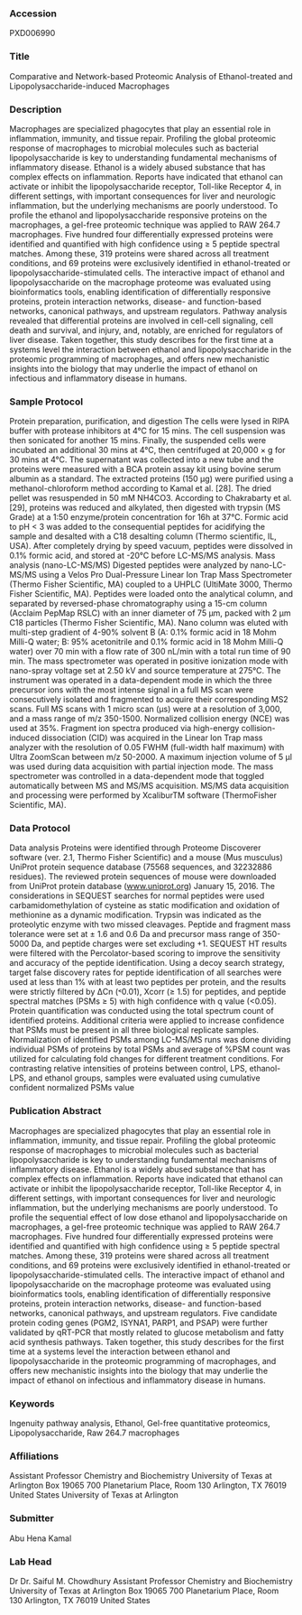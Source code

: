 ### Accession
PXD006990

### Title
Comparative and Network-based Proteomic Analysis of Ethanol-treated and Lipopolysaccharide-induced Macrophages

### Description
Macrophages are specialized phagocytes that play an essential role in inflammation, immunity, and tissue repair. Profiling the global proteomic response of macrophages to microbial molecules such as bacterial lipopolysaccharide is key to understanding fundamental mechanisms of inflammatory disease. Ethanol is a widely abused substance that has complex effects on inflammation. Reports have indicated that ethanol can activate or inhibit the lipopolysaccharide receptor, Toll-like Receptor 4, in different settings, with important consequences for liver and neurologic inflammation, but the underlying mechanisms are poorly understood. To profile the ethanol and lipopolysaccharide responsive proteins on the macrophages, a gel-free proteomic technique was applied to RAW 264.7 macrophages. Five hundred four differentially expressed proteins were identified and quantified with high confidence using ≥ 5 peptide spectral matches. Among these, 319 proteins were shared across all treatment conditions, and 69 proteins were exclusively identified in ethanol-treated or lipopolysaccharide-stimulated cells. The interactive impact of ethanol and lipopolysaccharide on the macrophage proteome was evaluated using bioinformatics tools, enabling identification of differentially responsive proteins, protein interaction networks, disease- and function-based networks, canonical pathways, and upstream regulators. Pathway analysis revealed that differential proteins are involved in cell-cell signaling, cell death and survival, and injury, and, notably, are enriched for regulators of liver disease. Taken together, this study describes for the first time at a systems level the interaction between ethanol and lipopolysaccharide in the proteomic programming of macrophages, and offers new mechanistic insights into the biology that may underlie the impact of ethanol on infectious and inflammatory disease in humans.

### Sample Protocol
Protein preparation, purification, and digestion The cells were lysed in RIPA buffer with protease inhibitors at 4°C for 15 mins. The cell suspension was then sonicated for another 15 mins. Finally, the suspended cells were incubated an additional 30 mins at 4°C, then centrifuged at 20,000 × g for 30 mins at 4°C. The supernatant was collected into a new tube and the proteins were measured with a BCA protein assay kit using bovine serum albumin as a standard. The extracted proteins (150 μg) were purified using a methanol-chloroform method according to Kamal et al. [28]. The dried pellet was resuspended in 50 mM NH4CO3. According to Chakrabarty et al. [29], proteins was reduced and alkylated, then digested with trypsin (MS Grade) at a 1:50 enzyme/protein concentration for 16h at 37°C. Formic acid to pH < 3 was added to the consequential peptides for acidifying the sample and desalted with a C18 desalting column (Thermo scientific, IL, USA). After completely drying by speed vacuum, peptides were dissolved in 0.1% formic acid, and stored at -20°C before LC-MS/MS analysis.  Mass analysis (nano-LC-MS/MS) Digested peptides were analyzed by nano-LC-MS/MS using a Velos Pro Dual-Pressure Linear Ion Trap Mass Spectrometer (Thermo Fisher Scientific, MA) coupled to a UHPLC (UltiMate 3000, Thermo Fisher Scientific, MA). Peptides were loaded onto the analytical column, and separated by reversed-phase chromatography using a 15-cm column (Acclaim PepMap RSLC) with an inner diameter of 75 μm, packed with 2 μm C18 particles (Thermo Fisher Scientific, MA). Nano column was eluted with multi-step gradient of 4-90% solvent B (A: 0.1% formic acid in 18 Mohm Milli-Q water; B: 95% acetonitrile and 0.1% formic acid in 18 Mohm Milli-Q water) over 70 min with a flow rate of 300 nL/min with a total run time of 90 min. The mass spectrometer was operated in positive ionization mode with nano-spray voltage set at 2.50 kV and source temperature at 275°C. The instrument was operated in a data-dependent mode in which the three precursor ions with the most intense signal in a full MS scan were consecutively isolated and fragmented to acquire their corresponding MS2 scans. Full MS scans with 1 micro scan (µs) were at a resolution of 3,000, and a mass range of m/z 350-1500. Normalized collision energy (NCE) was used at 35%. Fragment ion spectra produced via high-energy collision-induced dissociation (CID) was acquired in the Linear Ion Trap mass analyzer with the resolution of 0.05 FWHM (full-width half maximum) with Ultra ZoomScan between m/z 50-2000. A maximum injection volume of 5 µl was used during data acquisition with partial injection mode. The mass spectrometer was controlled in a data-dependent mode that toggled automatically between MS and MS/MS acquisition. MS/MS data acquisition and processing were performed by XcaliburTM software (ThermoFisher Scientific, MA).

### Data Protocol
Data analysis Proteins were identified through Proteome Discoverer software (ver. 2.1, Thermo Fisher Scientific) and a mouse (Mus musculus) UniProt protein sequence database (75568 sequences, and 32232886 residues). The reviewed protein sequences of mouse were downloaded from UniProt protein database (www.uniprot.org) January 15, 2016. The considerations in SEQUEST searches for normal peptides were used carbamidomethylation of cysteine as static modification and oxidation of methionine as a dynamic modification. Trypsin was indicated as the proteolytic enzyme with two missed cleavages. Peptide and fragment mass tolerance were set at ± 1.6 and 0.6 Da and precursor mass range of 350-5000 Da, and peptide charges were set excluding +1. SEQUEST HT results were filtered with the Percolator-based scoring to improve the sensitivity and accuracy of the peptide identification. Using a decoy search strategy, target false discovery rates for peptide identification of all searches were used at less than 1% with at least two peptides per protein, and the results were strictly filtered by ΔCn (˂0.01), Xcorr (≥ 1.5) for peptides, and peptide spectral matches (PSMs ≥ 5) with high confidence with q value (<0.05). Protein quantification was conducted using the total spectrum count of identified proteins. Additional criteria were applied to increase confidence that PSMs must be present in all three biological replicate samples. Normalization of identified PSMs among LC-MS/MS runs was done dividing individual PSMs of proteins by total PSMs and average of %PSM count was utilized for calculating fold changes for different treatment conditions. For contrasting relative intensities of proteins between control, LPS, ethanol-LPS, and ethanol groups, samples were evaluated using cumulative confident normalized PSMs value

### Publication Abstract
Macrophages are specialized phagocytes that play an essential role in inflammation, immunity, and tissue repair. Profiling the global proteomic response of macrophages to microbial molecules such as bacterial lipopolysaccharide is key to understanding fundamental mechanisms of inflammatory disease. Ethanol is a widely abused substance that has complex effects on inflammation. Reports have indicated that ethanol can activate or inhibit the lipopolysaccharide receptor, Toll-like Receptor 4, in different settings, with important consequences for liver and neurologic inflammation, but the underlying mechanisms are poorly understood. To profile the sequential effect of low dose ethanol and lipopolysaccharide on macrophages, a gel-free proteomic technique was applied to RAW 264.7 macrophages. Five hundred four differentially expressed proteins were identified and quantified with high confidence using &#x2265; 5 peptide spectral matches. Among these, 319 proteins were shared across all treatment conditions, and 69 proteins were exclusively identified in ethanol-treated or lipopolysaccharide-stimulated cells. The interactive impact of ethanol and lipopolysaccharide on the macrophage proteome was evaluated using bioinformatics tools, enabling identification of differentially responsive proteins, protein interaction networks, disease- and function-based networks, canonical pathways, and upstream regulators. Five candidate protein coding genes (PGM2, ISYNA1, PARP1, and PSAP) were further validated by qRT-PCR that mostly related to glucose metabolism and fatty acid synthesis pathways. Taken together, this study describes for the first time at a systems level the interaction between ethanol and lipopolysaccharide in the proteomic programming of macrophages, and offers new mechanistic insights into the biology that may underlie the impact of ethanol on infectious and inflammatory disease in humans.

### Keywords
Ingenuity pathway analysis, Ethanol, Gel-free quantitative proteomics, Lipopolysaccharide, Raw 264.7 macrophages

### Affiliations
Assistant Professor  Chemistry and Biochemistry  University of Texas at Arlington  Box 19065  700 Planetarium Place, Room 130  Arlington, TX 76019  United States
University of Texas at Arlington

### Submitter
Abu Hena Kamal

### Lab Head
Dr Dr. Saiful M. Chowdhury
Assistant Professor  Chemistry and Biochemistry  University of Texas at Arlington  Box 19065  700 Planetarium Place, Room 130  Arlington, TX 76019  United States


